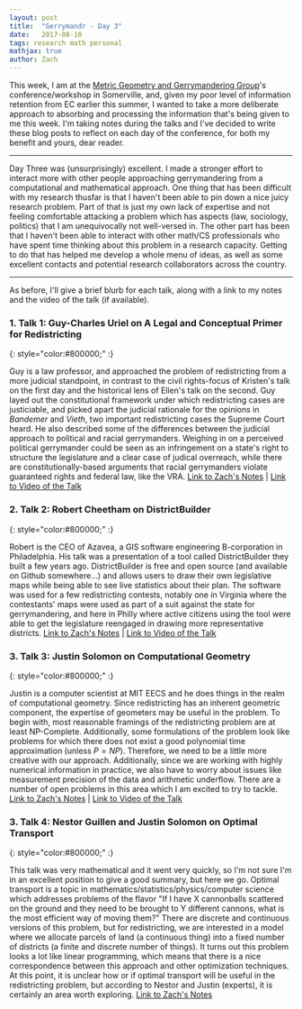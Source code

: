 ```yaml
---
layout: post
title:  "Gerrymandr - Day 3"
date:   2017-08-10
tags: research math personal
mathjax: true
author: Zach
---
```




This week, I am at the [Metric Geometry and Gerrymandering Group](sites.tufts.edu/gerrymandr)'s conference/workshop in Somerville, and, given my poor level of information retention from EC earlier this summer, I wanted to take a more deliberate approach to absorbing and processing the information that's being given to me this week.  I'm taking notes during the talks and I've decided to write these blog posts to reflect on each day of the conference, for both my benefit and yours, dear reader.

----


Day Three was (unsurprisingly) excellent.  I made a stronger effort to interact more with other people approaching gerrymandering from a computational and mathematical approach.  One thing that has been difficult with my research thusfar is that I haven't been able to pin down a nice juicy research problem.  Part of that is just my own lack of expertise and not feeling comfortable attacking a problem which has aspects (law, sociology, politics) that I am unequivocally not well-versed in.  The other part has been that I haven't been able to interact with other math/CS professionals who have spent time thinking about this problem in a research capacity.  Getting to do that has helped me develop a whole menu of ideas, as well as some excellent contacts and potential research collaborators across the country.

----

As before, I'll give a brief blurb for each talk, along with a link to my notes and the video of the talk (if available).

### 1. Talk 1: Guy-Charles Uriel on A Legal and Conceptual Primer for Redistricting
{: style="color:#800000;" :} 

Guy is a law professor, and approached the problem of redistricting from a more judicial standpoint, in contrast to the civil rights-focus of Kristen's talk on the first day and the historical lens of Ellen's talk on the second.  Guy layed out the constitutional framework under which redistricting cases are justiciable, and picked apart the judicial rationale for the opinions in *Bandemer* and *Vieth*, two important redistricting cases the Supreme Court heard.  He also described some of the differences between the judicial approach to political and racial gerrymanders. Weighing in on a perceived political gerrymander could be seen as an infringement on a state's right to structure the legislature and a clear case of judical overreach, while there are constitutionally-based arguments that racial gerrymanders violate guaranteed rights and federal law, like the VRA.   [Link to Zach's Notes](http://zachschutzman.com/assets/notes/mggg.pdf#page=21) \| [Link to Video of the Talk](sites.tufts.edu/gerrymandr)

### 2. Talk 2: Robert Cheetham on DistrictBuilder
{: style="color:#800000;" :} 

Robert is the CEO of Azavea, a GIS software engineering B-corporation in Philadelphia.  His talk was a presentation of a tool called DistrictBuilder they built a few years ago.  DistrictBuilder is free and open source (and available on Github somewhere...) and allows users to draw their own legislative maps while being able to see live statistics about their plan.  The software was used for a few redistricting contests, notably one in Virginia where the contestants' maps were used as part of a suit against the state for gerrymandering, and here in Philly where active citizens using the tool were able to get the legislature reengaged in drawing more representative districts. [Link to Zach's Notes](http://zachschutzman.com/assets/notes/mggg.pdf#page=23) \| [Link to Video of the Talk](sites.tufts.edu/gerrymandr)


### 3. Talk 3: Justin Solomon on Computational Geometry
{: style="color:#800000;" :} 

Justin is a computer scientist at MIT EECS and he does things in the realm of computational geometry.  Since redistricting has an inherent geometric component, the expertise of geometers may be useful in the problem.  To begin with, most reasonable framings of the redistricting problem are at least NP-Complete.  Additionally, some formulations of the problem look like problems for which there does not exist a good polynomial time approximation (unless $P=NP$).  Therefore, we need to be a little more creative with our approach.  Additionally, since we are working with highly numerical information in practice, we also have to worry about issues like measurement precision of the data and arithmetic underflow.  There are a number of open problems in this area which I am excited to try to tackle.  [Link to Zach's Notes](http://zachschutzman.com/assets/notes/mggg.pdf#page=24) \| [Link to Video of the Talk](sites.tufts.edu/gerrymandr)


### 3. Talk 4: Nestor Guillen and Justin Solomon on Optimal Transport
{: style="color:#800000;" :} 

This talk was very mathematical and it went very quickly, so I'm not sure I'm in an excellent position to give a good summary, but here we go.  Optimal transport is a topic in mathematics/statistics/physics/computer science which addresses problems of the flavor "If I have X cannonballs scattered on the ground and they need to be brought to Y different cannons, what is the most efficient way of moving them?"  There are discrete and continuous versions of this problem, but for redistricting, we are interested in a model where we allocate parcels of land (a continuous thing) into a fixed number of districts (a finite and discrete number of things).  It turns out this problem looks a lot like linear programming, which means that there is a nice correspondence between this approach and other optimization techniques.  At this point, it is unclear how or if optimal transport will be useful in the redistricting problem, but according to Nestor and Justin (experts), it is certainly an area worth exploring.  [Link to Zach's Notes](http://zachschutzman.com/assets/notes/mggg.pdf#page=26) 


